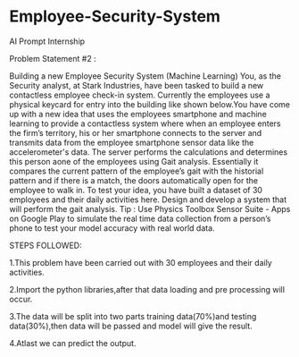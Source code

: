 # Employee-Security-System
AI Prompt Internship

Problem Statement #2 :

Building a new Employee Security System (Machine Learning)
You, as the Security analyst, at Stark Industries, have been tasked to build a new contactless
employee check-in system. Currently the employees use a physical keycard for entry into the
building like shown below.You have come up with a new idea that uses
the employees smartphone and machine
learning to provide a contactless system
where when an employee enters the firm’s
territory, his or her smartphone connects to
the server and transmits data from the
employee smartphone sensor data like the
accelerometer's data. The server performs the
calculations and determines this person aone of the employees using Gait analysis. Essentially it compares the current pattern of the
employee’s gait with the historial pattern and if there is a match, the doors automatically open
for the employee to walk in.
To test your idea, you have built a dataset of 30 employees and their daily activities here.
Design and develop a system that will perform the gait analysis.
Tip : Use Physics Toolbox Sensor Suite - Apps on Google Play to simulate the real time data
collection from a person’s phone to test your model accuracy with real world data.


STEPS FOLLOWED:

1.This problem have been carried out with 30 employees and their daily activities.

2.Import the python libraries,after that data loading  and pre processing will occur.

3.The data will be split into two parts training data(70%)and testing data(30%),then data will be passed and model will give the result.

4.Atlast we can predict the output.

